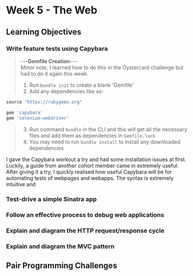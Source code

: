 # Week 5 - The Web
## Learning Objectives
### Write feature tests using Capybara
> ---**Gemfile Creation**---  
> Minor note, I learned how to do this in the Oystercard challenge but had to do it again this week. 
> 1. Run `bundle init` to create a blank 'Gemfile'
> 2. Add any dependencies like so: 
```ruby
source "https://rubygems.org"

gem 'capybara'
gem 'selenium-webdriver'
```
> 3. Run command `bundle` in the CLI and this will get all the necessary files and add them as dependencies in `Gemfile.lock`
> 4. You may need to run `bundle install` to install any downloaded dependencies  
  
I gave the Capybara workout a try and had some installation issues at first. Luckily, a guide from another cohort member came in extremely useful. After giving it a try, I quickly realised how useful Capybara will be for automating tests of webpages and webapps. The syntax is extremely intuitive and 

### Test-drive a simple Sinatra app

### Follow an effective process to debug web applications

### Explain and diagram the HTTP request/response cycle

### Explain and diagram the MVC pattern

## Pair Programming Challenges
